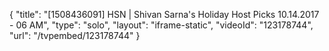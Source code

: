 {
    "title": "[1508436091] HSN | Shivan Sarna's Holiday Host Picks 10.14.2017 - 06 AM",
    "type": "solo",
    "layout": "iframe-static",
    "videoId": "123178744",
    "url": "\/tvpembed\/123178744"
}